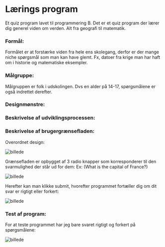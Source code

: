 # Lærings program

Et quiz program lavet til programmering B. Det er et quiz program der lærer dig generel viden om verden. Alt fra geografi til matematik.

### Formål:

Formålet er at forstærke viden fra hele ens skolegang, derfor er der mange niche spørgsmål som man kan have glemt. Fx, datoer fra krige man har haft om i historie og matematiske eksempler.

### Målgruppe:

Målgruppen er folk i udskolingen. Dvs en alder på 14-17, spørgsmålene er også indrettet derefter.

### Designmønstre:

### Beskrivelse af udviklingsprocessen:




### Beskrivelse af brugergrænsefladen:
Overordnet design:

![billede](https://github.com/albertsigp/Learning-thing/assets/32582639/4d55a70f-fb0e-4bf7-8e47-ac7e7c9912c4)


Grænsefladen er opbygget af 3 radio knapper som korresponderer til den svarmulighed der står ud for dem:
Ex: (What is the capital of France?)

![billede](https://github.com/albertsigp/Learning-thing/assets/32582639/7ce1d384-f098-489d-bb04-e6e76d014192)

Herefter kan man klikke submit, hvorefter programmet fortæller dig om dit svar er rigtigt eller forkert:

![billede](https://github.com/albertsigp/Learning-thing/assets/32582639/9683094f-02dc-427d-a4de-b6e29a05d146)



### Test af program:
For at teste programmet har jeg bare svaret rigtigt og forkert på spørgsmålene:

![billede](https://github.com/albertsigp/Learning-thing/assets/32582639/32111d31-9846-4b62-87be-972ca9ff4d28)


